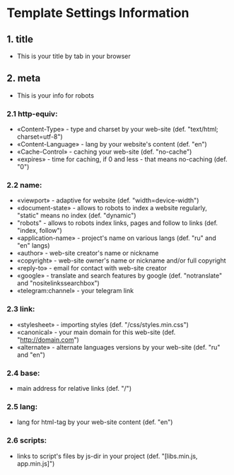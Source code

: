 # Template Settings Information

## 1. title
  - This is your title by tab in your browser
## 2. meta
  - This is your info for robots
  ### 2.1 http-equiv:
  - «Content-Type» - type and charset by your web-site (def. "text/html; charset=utf-8")
  - «Content-Language» - lang by your website's content (def. "en")
  - «Cache-Control» - caching your web-site (def. "no-cache")
  - «expires» - time for caching, if 0 and less - that means no-caching (def. "0")
  ### 2.2 name:
  - «viewport» - adaptive for website (def. "width=device-width")
  - «document-state» - allows to robots to index a website regularly, "static" means no index (def. "dynamic")
  - "robots" - allows to robots index links, pages and follow to links (def. "index, follow")
  - «application-name» - project's name on various langs (def. "ru" and "en" langs)
  - «author» - web-site creator's name or nickname
  - «copyright» - web-site owner's name or nickname and/or full copyright
  - «reply-to» - email for contact with web-site creator
  - «google» - translate and search features by google (def. "notranslate" and "nositelinkssearchbox")
  - «telegram:channel» - your telegram link
  ### 2.3 link:
  - «stylesheet» - importing styles (def. "/css/styles.min.css")
  - «canonical» - your main domain for this web-site (def. "http://domain.com")
  - «alternate» - alternate languages versions by your web-site (def. "ru" and "en")
  ### 2.4 base:
  - main address for relative links (def. "/")
  ### 2.5 lang:
  - lang for html-tag by your web-site content (def. "en")
  ### 2.6 scripts:
  - links to script's files by js-dir in your project (def. "[libs.min.js, app.min.js]")
